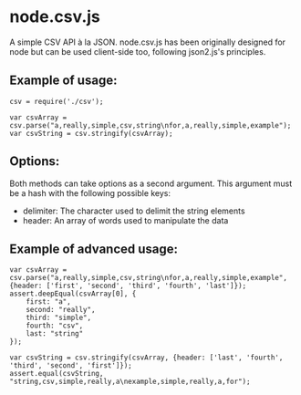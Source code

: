 node.csv.js
===========

A simple CSV API à la JSON.
node.csv.js has been originally designed for node but can 
be used client-side too, following json2.js's principles.
 
Example of usage:
-----------------

    csv = require('./csv');

    var csvArray = csv.parse("a,really,simple,csv,string\nfor,a,really,simple,example");
    var csvString = csv.stringify(csvArray);

Options:
--------

Both methods can take options as a second argument.
This argument must be a hash with the following possible keys:
* delimiter: The character used to delimit the string elements
* header: An array of words used to manipulate the data

Example of advanced usage:
--------------------------

    var csvArray = csv.parse("a,really,simple,csv,string\nfor,a,really,simple,example", {header: ['first', 'second', 'third', 'fourth', 'last']});
    assert.deepEqual(csvArray[0], {
        first: "a",
        second: "really",
        third: "simple",
        fourth: "csv",
        last: "string"
    });

    var csvString = csv.stringify(csvArray, {header: ['last', 'fourth', 'third', 'second', 'first']});
    assert.equal(csvString, "string,csv,simple,really,a\nexample,simple,really,a,for");